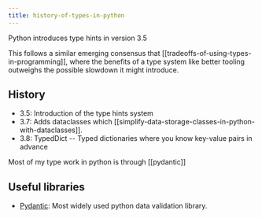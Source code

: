 ```yaml
---
title: history-of-types-in-python
---
```

Python introduces type hints in version 3.5

This follows a similar emerging consensus that [[tradeoffs-of-using-types-in-programming]], where the benefits of a type system like better tooling outweighs the possible slowdown it might introduce.

## History
- 3.5: Introduction of the type hints system
- 3.7: Adds dataclasses which [[simplify-data-storage-classes-in-python-with-dataclasses]].
- 3.8: TypedDict -- Typed dictionaries where you know key-value pairs in advance

Most of my type work in python is through [[pydantic]]

## Useful libraries
- [Pydantic](https://docs.pydantic.dev/latest/): Most widely used python data validation library.